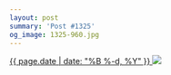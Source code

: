 ```yaml
---
layout: post
summary: 'Post #1325'
og_image: 1325-960.jpg
---
```


<p>
 <time>
  <a href="/1325">
   {{ page.date | date: "%B %-d, %Y" }}
  </a>
 </time>
 <a href="/1325">
  <img data-taken="3/21/2021" sizes="(min-width: 700px) 50vw, calc(100vw - 2rem)" src="{{ site.assets_url }}/1325-480.jpg" srcset="{{ site.assets_url }}/1325-240.jpg 240w, {{ site.assets_url }}/1325-480.jpg 480w, {{ site.assets_url }}/1325-720.jpg 720w, {{ site.assets_url }}/1325-960.jpg 960w"/>
 </a>
</p>
